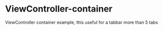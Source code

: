 ViewController-container
========================

ViewController container example, this useful for a tabbar more than 5 tabs